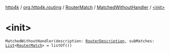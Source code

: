 [http4k](../../../index.md) / [org.http4k.routing](../../index.md) / [RouterMatch](../index.md) / [MatchedWithoutHandler](index.md) / [&lt;init&gt;](./-init-.md)

# &lt;init&gt;

`MatchedWithoutHandler(description: `[`RouterDescription`](../../-router-description/index.md)`, subMatches: `[`List`](https://kotlinlang.org/api/latest/jvm/stdlib/kotlin.collections/-list/index.html)`<`[`RouterMatch`](../index.md)`> = listOf())`